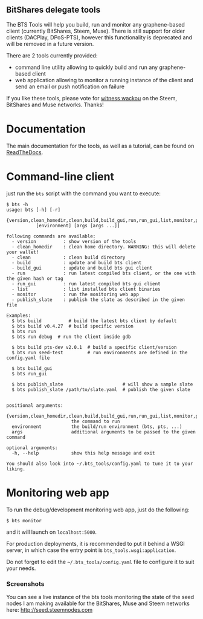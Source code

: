 BitShares delegate tools
------------------------

The BTS Tools will help you build, run and monitor any graphene-based client
(currently BitShares, Steem, Muse). There is still support for older clients
(DACPlay, DPoS-PTS), however this functionality is deprecated and will be removed
in a future version.

There are 2 tools currently provided:

- command line utility allowing to quickly build and run any graphene-based client
- web application allowing to monitor a running instance of the client and send
  an email or push notification on failure

If you like these tools, please vote for
[witness wackou](https://steemit.com/witness-category/@wackou/wackou-witness-post)
on the Steem, BitShares and Muse networks. Thanks!


Documentation
=============

The main documentation for the tools, as well as a tutorial, can be found
on [ReadTheDocs](http://bts-tools.readthedocs.io/).


Command-line client
===================

just run the ``bts`` script with the command you want to execute:

    $ bts -h
    usage: bts [-h] [-r]
               {version,clean_homedir,clean,build,build_gui,run,run_gui,list,monitor,publish_slate}
               [environment] [args [args ...]]
    
    following commands are available:
      - version          : show version of the tools
      - clean_homedir    : clean home directory. WARNING: this will delete your wallet!
      - clean            : clean build directory
      - build            : update and build bts client
      - build_gui        : update and build bts gui client
      - run              : run latest compiled bts client, or the one with the given hash or tag
      - run_gui          : run latest compiled bts gui client
      - list             : list installed bts client binaries
      - monitor          : run the monitoring web app
      - publish_slate    : publish the slate as described in the given file
    
    Examples:
      $ bts build          # build the latest bts client by default
      $ bts build v0.4.27  # build specific version
      $ bts run
      $ bts run debug  # run the client inside gdb
    
      $ bts build pts-dev v2.0.1  # build a specific client/version
      $ bts run seed-test         # run environments are defined in the config.yaml file
    
      $ bts build_gui
      $ bts run_gui
    
      $ bts publish_slate                      # will show a sample slate
      $ bts publish_slate /path/to/slate.yaml  # publish the given slate
    
    
    positional arguments:
      {version,clean_homedir,clean,build,build_gui,run,run_gui,list,monitor,publish_slate}
                            the command to run
      environment           the build/run environment (bts, pts, ...)
      args                  additional arguments to be passed to the given command
    
    optional arguments:
      -h, --help            show this help message and exit
    
    You should also look into ~/.bts_tools/config.yaml to tune it to your liking.


Monitoring web app
==================

To run the debug/development monitoring web app, just do the following:

    $ bts monitor
    
and it will launch on ``localhost:5000``.

For production deployments, it is recommended to put it behind a WSGI server, in which case the
entry point is ``bts_tools.wsgi:application``.

Do not forget to edit the ``~/.bts_tools/config.yaml`` file to configure it to suit your needs.
     

### Screenshots ###

You can see a live instance of the bts tools monitoring the state of the
seed nodes I am making available for the BitShares, Muse and Steem networks
here: http://seed.steemnodes.com
